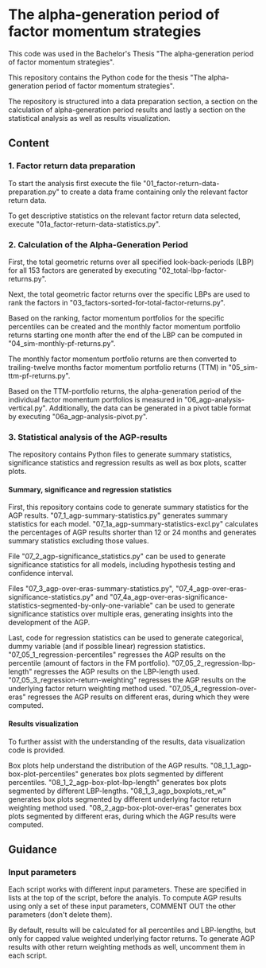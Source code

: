 # The alpha-generation period of factor momentum strategies

This code was used in the Bachelor's Thesis "The alpha-generation period of factor momentum strategies".

This repository contains the Python code for the thesis "The alpha-generation period of factor momentum strategies". 

The repository is structured into a data preparation section, a section on the calculation of alpha-generation period results and lastly a section on the statistical analysis as well as results visualization.

## Content
### 1. Factor return data preparation

To start the analysis first execute the file "01_factor-return-data-preparation.py" to create a data frame containing only the relevant factor return data.

To get descriptive statistics on the relevant factor return data selected, execute "01a_factor-return-data-statistics.py".


### 2. Calculation of the Alpha-Generation Period

First, the total geometric returns over all specified look-back-periods (LBP) for all 153 factors are generated by executing "02_total-lbp-factor-returns.py".

Next, the total geometric factor returns over the specific LBPs are used to rank the factors in "03_factors-sorted-for-total-factor-returns.py".

Based on the ranking, factor momentum portfolios for the specific percentiles can be created and the monthly factor momentum portfolio returns starting one month after the end of the LBP can be computed in "04_sim-monthly-pf-returns.py".

The monthly factor momentum portfolio returns are then converted to trailing-twelve months factor momentum portfolio returns (TTM) in "05_sim-ttm-pf-returns.py".

Based on the TTM-portfolio returns, the alpha-generation period of the individual factor momentum portfolios is measured in "06_agp-analysis-vertical.py". Additionally, the data can be generated in a pivot table format by executing "06a_agp-analysis-pivot.py".


### 3. Statistical analysis of the AGP-results
The repository contains Python files to generate summary statistics, significance statistics and regression results as well as box plots, scatter plots.


#### Summary, significance and regression statistics
First, this repository contains code to generate summary statistics for the AGP results. 
"07_1_agp-summary-statistics.py" generates summary statistics for each model. 
"07_1a_agp-summary-statistics-excl.py" calculates the percentages of AGP results shorter than 12 or 24 months and generates summary statistics excluding those values.

File "07_2_agp-significance_statistics.py" can be used to generate significance statistics for all models, including hypothesis testing and confidence interval.

Files "07_3_agp-over-eras-summary-statistics.py", "07_4_agp-over-eras-significance-statistics.py" and "07_4a_agp-over-eras-significance-statistics-segmented-by-only-one-variable" can be used to generate significance statistics over multiple eras, generating insights into the development of the AGP.

Last, code for regression statistics can be used to generate categorical, dummy variable (and if possible linear) regression statistics. 
"07_05_1_regression-percentiles" regresses the AGP results on the percentile (amount of factors in the FM portfolio).
"07_05_2_regression-lbp-length" regresses the AGP results on the LBP-length used.
"07_05_3_regression-return-weighting" regresses the AGP results on the underlying factor return weighting method used.
"07_05_4_regression-over-eras" regresses the AGP results on different eras, during which they were computed.

#### Results visualization
To further assist with the understanding of the results, data visualization code is provided.

Box plots help understand the distribution of the AGP results. 
"08_1_1_agp-box-plot-percentiles" generates box plots segmented by different percentiles.
"08_1_2_agp-box-plot-lbp-length" generates box plots segmented by different LBP-lengths.
"08_1_3_agp_boxplots_ret_w" generates box plots segmented by different underlying factor return weighting method used.
"08_2_agp-box-plot-over-eras" generates box plots segmented by different eras, during which the AGP results were computed.


## Guidance
### Input parameters
Each script works with different input parameters. These are specified in lists at the top of the script, before the analyis.
To compute AGP results using only a set of these input parameters, COMMENT OUT the other parameters (don't delete them).

By default, results will be calculated for all percentiles and LBP-lengths, but only for capped value weighted underlying factor returns. To generate AGP results with other return weighting methods as well, uncomment them in each script.


